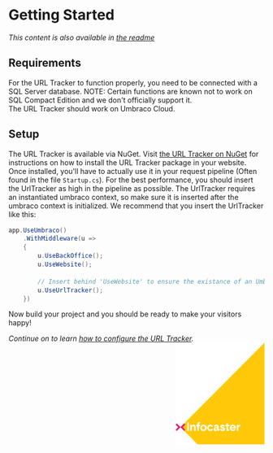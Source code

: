 # Getting Started
_This content is also available in [the readme](https://github.com/Infocaster/UrlTracker/blob/v10/main/README.md)_

## Requirements
For the URL Tracker to function properly, you need to be connected with a SQL Server database. NOTE: Certain functions are known not to work on SQL Compact Edition and we don't officially support it.  
The URL Tracker should work on Umbraco Cloud.

## Setup
The URL Tracker is available via NuGet. Visit [the URL Tracker on NuGet](https://www.nuget.org/packages/UrlTracker/) for instructions on how to install the URL Tracker package in your website.
Once installed, you'll have to actually use it in your request pipeline (Often found in the file `Startup.cs`). For the best performance, you should insert the UrlTracker as high in the pipeline as possible. The UrlTracker requires an instantiated umbraco context, so make sure it is inserted after the umbraco context is initialized. We recommend that you insert the UrlTracker like this:
```csharp
app.UseUmbraco()
    .WithMiddleware(u =>
    {
        u.UseBackOffice();
        u.UseWebsite();

        // Insert behind 'UseWebsite' to ensure the existance of an UmbracoContext
        u.UseUrlTracker();
    })
```
Now build your project and you should be ready to make your visitors happy!

_Continue on to learn [how to configure the URL Tracker](./Configuration)._
<a href="https://infocaster.net">
<img align="right" height="200" src="https://github.com/Infocaster/.github/blob/cba580027a6761844ddab7267f85debe31e96f1a/assets/Infocaster_Corner.png?raw=true">
</a>